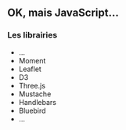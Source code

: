## OK, mais JavaScript…

### Les librairies

* …
* Moment
* Leaflet
* D3
* Three.js
* Mustache
* Handlebars
* Bluebird
* …
